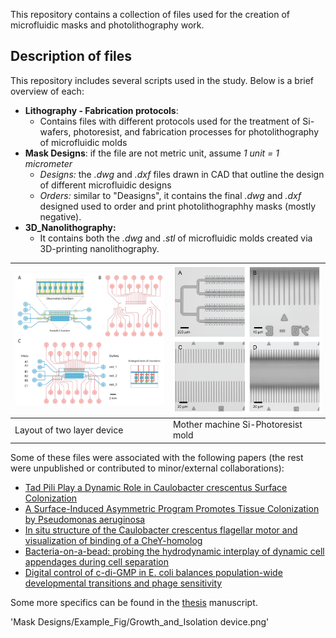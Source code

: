 This repository contains a collection of files used for the creation of microfluidic masks and photolithography work.

## Description of files
This repository includes several scripts used in the study. Below is a brief overview of each:
- **Lithography - Fabrication protocols**:
	- Contains files with different protocols used for the treatment of Si-wafers, photoresist, and fabrication processes for photolithography of microfluidic molds
- **Mask Designs**: if the file are not metric unit, assume *1 unit = 1 micrometer*
	- *Designs:* the *.dwg* and *.dxf* files drawn in CAD that outline the design of different microfluidic designs 
	- *Orders:* similar to "Deasigns", it contains the final *.dwg* and *.dxf* designed used to order and print photolithographhy masks (mostly negative).
- **3D_Nanolithography:**
	- It contains both the *.dwg* and *.stl* of microfluidic molds created via 3D-printing nanolithography.


| ![Figure 1](/Mask%20Designs/Example_Fig/Growth_and_Isolation%20device.png) | ![Figure 2](/Mask%20Designs/Example_Fig/Mother_machine.png) |
|---|---|
| Layout of two layer device | Mother machine Si-Photoresist mold |

	
Some of these files were associated with the following papers (the rest were unpublished or contributed to minor/external collaborations):  
- [Tad Pili Play a Dynamic Role in Caulobacter crescentus Surface Colonization](https://doi.org/10.1128/mbio.01237-19)
- [A Surface-Induced Asymmetric Program Promotes Tissue Colonization by Pseudomonas aeruginosa](https://doi.org/10.1016/j.chom.2018.11.008)
- [In situ structure of the Caulobacter crescentus flagellar motor and visualization of binding of a CheY-homolog]( https://doi.org/10.1111/mmi.14525)
- [Bacteria-on-a-bead: probing the hydrodynamic interplay of dynamic cell appendages during cell separation](https://doi.org/10.1038/s42003-022-04026-z)
- [Digital control of c-di-GMP in E. coli balances population-wide developmental transitions and phage sensitivity](https://doi.org/10.1101/2021.10.01.462762)


Some more specifics can be found in the [thesis](https://edoc.unibas.ch/65308/1/Thesis_v11_edoc.pdf) manuscript. 

'Mask Designs/Example_Fig/Growth_and_Isolation device.png'